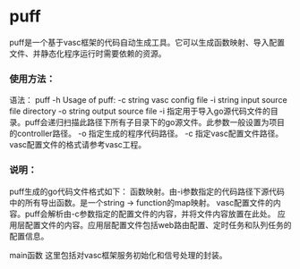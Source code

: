 # puff
puff是一个基于vasc框架的代码自动生成工具。它可以生成函数映射、导入配置文件、并静态化程序运行时需要依赖的资源。
### 使用方法：
语法：
puff -h
Usage of puff:
  -c string
        vasc config file
  -i string
        input source file directory
  -o string
        output source file
-i 指定用于导入go源代码文件的目录。puff会递归扫描此路径下所有子目录下的go源文件。此参数一般设置为项目的controller路径。
-o 指定生成的程序代码路径。
-c 指定vasc配置文件路径。vasc配置文件的格式请参考vasc工程。
### 说明：
puff生成的go代码文件格式如下：
<function map> 
  函数映射。由-i参数指定的代码路径下源代码中的所有导出函数。是一个string -> function的map映射。
<vasc configuration> 
  vasc配置文件的内容。puff会解析由-c参数指定的配置文件的内容，并将文件内容放置在此处。
<application configuration> 
  应用层配置文件的内容。应用层配置文件包括web路由配置、定时任务和队列任务的配置信息。
<main> main函数
  这里包括对vasc框架服务初始化和信号处理的封装。
